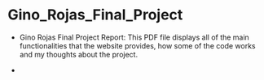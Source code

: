 # Gino_Rojas_Final_Project

* Gino Rojas Final Project Report: This PDF file displays all of the main functionalities that the website provides,
 how some of the code works and my thoughts about the project.

*

